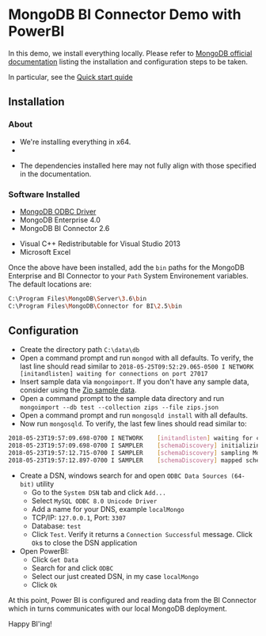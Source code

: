 # MongoDB BI Connector Demo with PowerBI

In this demo, we install everything locally. Please refer to [MongoDB official documentation](https://docs.mongodb.com/bi-connector/master/?_ga=2.112868032.593593240.1527042544-96261761.1510844831#local-database-and-bi-short) listing the installation and configuration steps to be taken.

In particular, see the [Quick start quide](https://docs.mongodb.com/bi-connector/master/local-quickstart/#quick-start-guide-for-windows)

## Installation

### About 

- We're installing everything in x64.
- 
<!-- - I'm using Windows 10 Pro running via Parallels Desktop on a Mac -->
- The dependencies installed here may not fully align with those specified in the documentation.

### Software Installed

<!-- MySQL Connector/ODBC 8.0.11 -->

- [MongoDB ODBC Driver](https://github.com/mongodb/mongo-odbc-driver/releases/tag/v1.0.0)
- MongoDB Enterprise 4.0
- MongoDB BI Connector 2.6
<!-- - MongoDB Enterprise 3.6.5 -->
- Visual C++ Redistributable for Visual Studio 2013
- Microsoft Excel
<!-- - Microsoft Power BI Desktop 2.58.5106.0_x64 -->

Once the above have been installed, add the `bin` paths for the MongoDB Enterprise and BI Connector to your `Path` System Environement variables. The default locations are:

```bash
C:\Program Files\MongoDB\Server\3.6\bin
C:\Program Files\MongoDB\Connector for BI\2.5\bin
```

## Configuration

- Create the directory path `C:\data\db`
- Open a command prompt and run `mongod` with all defaults. To verify, the last line should read similar to `2018-05-25T09:52:29.065-0500 I NETWORK  [initandlisten] waiting for connections on port 27017`
- Insert sample data via `mongoimport`. If you don't have any sample data, consider using the [Zip sample data](http://media.mongodb.org/zips.json). 
- Open a command prompt to the sample data directory and run `mongoimport --db test --collection zips --file zips.json`
- Open a command prompt and run `mongosqld install` with all defaults.
- Now run `mongosqld`. To verify, the last few lines should read similar to:
```bash
2018-05-23T19:57:09.698-0700 I NETWORK    [initandlisten] waiting for connections at 127.0.0.1:3307
2018-05-23T19:57:09.698-0700 I SAMPLER    [schemaDiscovery] initializing schema
2018-05-23T19:57:12.715-0700 I SAMPLER    [schemaDiscovery] sampling MongoDB for schema...
2018-05-23T19:57:12.897-0700 I SAMPLER    [schemaDiscovery] mapped schema for 1 namespaces: "test" (1): ["zips"]
```
- Create a DSN, windows search for and open `ODBC Data Sources (64-bit)` utility
  - Go to the `System DSN` tab and click `Add...`
  - Select `MySQL ODBC 8.0 Unicode Driver`
  - Add a name for your DNS, example `localMongo`
  - TCP/IP:  `127.0.0.1`, Port: `3307`
  - Database: `test`
  - Click `Test`. Verify it returns a `Connection Successful` message. Click `Ok`s to close the DSN application
- Open PowerBI:
  - Click `Get Data`
  - Search for and click `ODBC`
  - Select our just created DSN, in my case `localMongo`
  - Click `Ok`

At this point, Power BI is configured and reading data from the BI Connector which in turns communicates with our local MongoDB deployment.


Happy BI'ing!


